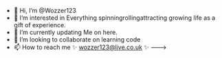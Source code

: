 - 👋 Hi, I’m @Wozzer123
- 👀 I’m interested in Everything spinningrollingattracting growing life as a gift of experience.  
- 🌱 I’m currently updating Me on here.
- 💞️ I’m looking to collaborate on learning code
- 📫 How to reach me  ✨ wozzer123@live.co.uk ✨
--->
